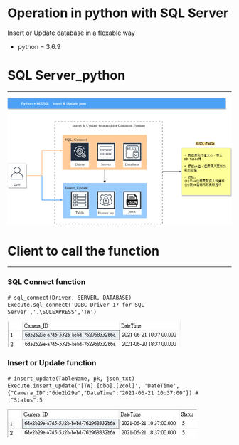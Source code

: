 Operation in python with SQL Server
===
Insert or Update database in a flexable way

* python = 3.6.9



# SQL Server_python
--------------------------------

![alt text](https://github.com/yanxi853600/MSSQL_insert_update/blob/master/mssql_process.png)

# Client to call the function
--------------------------------

### SQL Connect function
```
# sql_connect(Driver, SERVER, DATABASE)
Execute.sql_connect('ODBC Driver 17 for SQL Server','.\SQLEXPRESS','TW')
```
![alt text](https://github.com/yanxi853600/MSSQL_insert_update/blob/master/2_col.JPG)


### Insert or Update function
```
# insert_update(TableName, pk, json_txt)
Execute.insert_update('[TW].[dbo].[2col]', 'DateTime', {"Camera_ID":"6de2b29e","DateTime":"2021-06-21 10:37:00"}) # ,"Status":5
```
![alt text](https://github.com/yanxi853600/MSSQL_insert_update/blob/master/3_col.JPG)
